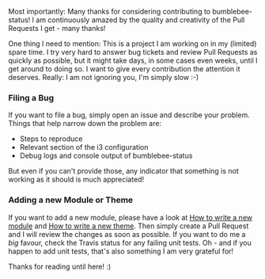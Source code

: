 Most importantly: Many thanks for considering contributing to bumblebee-status! I am continuously amazed by the quality and creativity of the Pull Requests I get - many thanks!

One thing I need to mention: This is a project I am working on in my (limited) spare time. I try very hard to answer bug tickets and review Pull Requests as quickly as possible, but it might take days, in some cases even weeks, until I get around to doing so. I want to give every contribution the attention it deserves. Really: I am not ignoring you, I'm simply slow :-)

### Filing a Bug
If you want to file a bug, simply open an issue and describe your problem. Things that help narrow down the problem are:
* Steps to reproduce
* Relevant section of the i3 configuration
* Debug logs and console output of bumblebee-status

But even if you can't provide those, any indicator that something is not working as it should is much appreciated!

### Adding a new Module or Theme
If you want to add a new module, please have a look at [How to write a new module](https://github.com/tobi-wan-kenobi/bumblebee-status/wiki/How-to-write-a-module) and [How to write a new theme](https://github.com/tobi-wan-kenobi/bumblebee-status/wiki/How-to-write-a-theme). Then simply create a Pull Request and I will review the changes as soon as possible.
If you want to do me a *big* favour, check the Travis status for any failing unit tests. Oh - and if you happen to add unit tests, that's also something I am very grateful for!

Thanks for reading until here! :)
